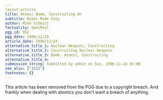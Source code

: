 ```yaml
---
layout:article
title: Atomic Bomb, Constructing An
subtitle: Nukes Made Easy
author: Mike Schmitt
factuality: SemiReal
pgg_id: 9S2
pgg_date: 1996/11/24
article_date: 1996/11/24
alternative_title_1: Nuclear Weapons, Constructing
alternative_title_2: Constructing Nuclear Weapons
alternative_title_3: Bomb, Atomic, Constructing
alternative_title_4: 
submission_string: Submitted by admin on Sun, 1996-11-24 01:00
see_also: ["2S22"]
footnotes: {}
---
```

<div>
<p>This article has been removed from the PGG due to a copyright breach. And frankly when dealing with atomics you don't want a breach of anything.</p>
</div>
